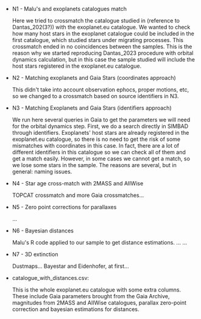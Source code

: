 * N1 - Malu's and exoplanets catalogues match
  
  Here we tried to crossmatch the catalogue studied in (reference to Dantas_202(3?)) with the exoplanet.eu catalogue. We wanted to check how many host stars in the exoplanet catalogue could be included in the first catalogue, which studied stars under migrating processes. This crossmatch ended in no coincidences between the samples. This is the reason why we started reproducing Dantas_2023 procedure with orbital dynamics calculation, but in this case the sample studied will include the host stars registered in the exoplanet.eu catalogue.
  
* N2 - Matching exoplanets and Gaia Stars (coordinates approach)
  
  This didn't take into account observation ephocs, proper motions, etc, so we changed to a crossmatch based on source identifiers in N3.
  
* N3 - Matching Exoplanets and Gaia Stars (identifiers approach)
  
  We run here several queries in Gaia to get the parameters we will need for the orbital dynamics step. First, we do a search directly in SIMBAD through identifiers. Exoplanets' host stars are already registered in the exoplanet.eu catalogue, so there is no need to get the risk of some mismatches with coordinates in this case. In fact, there are a lot of different identifiers in this catalogue so we can check all of them and get a match easily. However, in some cases we cannot get a match, so we lose some stars in the sample. The reasons are several, but in general: naming issues.
  
* N4 - Star age cross-match with 2MASS and AIIWise

  TOPCAT crossmatch and more Gaia crossmatches...

* N5 - Zero point corrections for parallaxes

  ...

* N6 - Bayesian distances

  Malu's R code applied to our sample to get distance estimations.
  ...
  ...

* N7 - 3D extinction

  Dustmaps... Bayestar and Eidenhofer, at first...
  
* catalogue_with_distances.csv:

  This is the whole exoplanet.eu catalogue with some extra columns. These include Gaia parameters brought from the Gaia Archive, magnitudes from 2MASS and AIIWise catalogues, parallax zero-point correction and bayesian estimations for distances.
